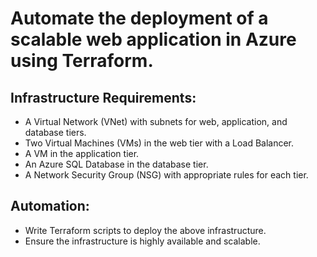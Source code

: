 # Automate the deployment of a scalable web application in Azure using Terraform. 

## Infrastructure Requirements:
- A Virtual Network (VNet) with subnets for web, application, and database tiers. 
- Two Virtual Machines (VMs) in the web tier with a Load Balancer. 
- A VM in the application tier. 
- An Azure SQL Database in the database tier. 
- A Network Security Group (NSG) with appropriate rules for each tier. 

## Automation: 
- Write Terraform scripts to deploy the above infrastructure. 
- Ensure the infrastructure is highly available and scalable. 